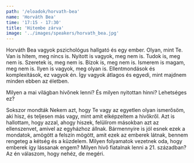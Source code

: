```yaml
---
path: '/eloadok/horvath-bea'
name: 'Horváth Bea'
time: '17:15 - 17:30'
title: 'Hitembe zárva'
image: '../images/speakers/horvath_bea.jpg'
---
```


Horváth Bea vagyok pszichológus hallgató és egy ember. Olyan, mint Te. Van is hitem, meg nincs is. Nyitott is vagyok, meg nem is. Tudok is, meg nem is. Szeretek is, meg nem is. Bízok is, meg nem is. Ismerem is magam, meg nem is. Ilyen is vagyok, meg olyan is. Ellentmondások és komplexitások, ez vagyok én. Így vagyok átlagos és egyedi, mint majdnem minden ebben az életben.

<!-- end -->

Milyen a mai világban hívőnek lenni? És milyen nyitottan hinni? Lehetséges ez?

Sokszor mondták Nekem azt, hogy Te vagy az egyetlen olyan ismerősöm, aki hisz, és teljesen más vagy, mint amit elképzeltem a hivőkről. Azt is hallottam, hogy azzal, ahogy hiszek, felülírom másokban azt az ellenszenvet, amivel az egyházhoz állnak. Bármennyire is jól esnek ezek a mondatok, amögött a felszín mögött, amit ezek az emberek látnak, bennem rengeteg a kétség és a küzdelem. Milyen folyamatok vezetnek oda, hogy emberek így lássanak engem? Milyen hivő fiatalnak lenni a 21. században? Az én válaszom, hogy nehéz, de megéri.

